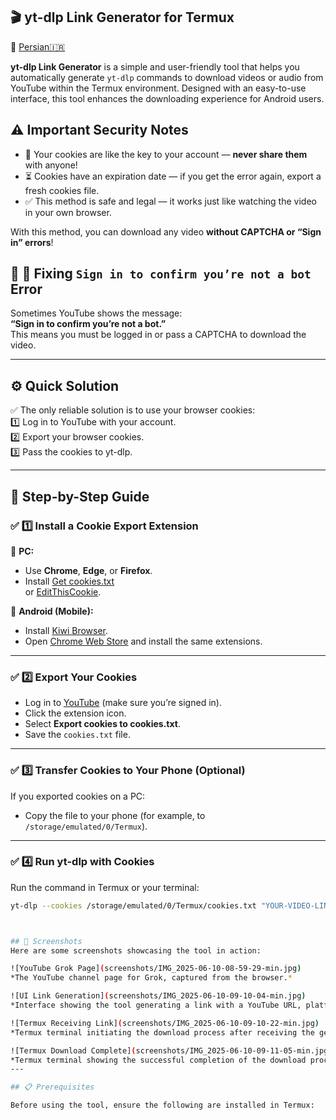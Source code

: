 ## 🎬 yt-dlp Link Generator for Termux

🔗 [Persian🇮🇷](README.fa.md)

**yt-dlp Link Generator** is a simple and user-friendly tool that helps you automatically generate `yt-dlp` commands to download videos or audio from YouTube within the Termux environment. Designed with an easy-to-use interface, this tool enhances the downloading experience for Android users.

## ⚠️ Important Security Notes

- 🔑 Your cookies are like the key to your account — **never share them** with anyone!
- ⏳ Cookies have an expiration date — if you get the error again, export a fresh cookies file.
- ✅ This method is safe and legal — it works just like watching the video in your own browser.

With this method, you can download any video **without CAPTCHA or “Sign in” errors**!



## 📌 🚩 Fixing `Sign in to confirm you’re not a bot` Error

Sometimes YouTube shows the message:  
**“Sign in to confirm you’re not a bot.”**  
This means you must be logged in or pass a CAPTCHA to download the video.

---

## ⚙️ Quick Solution

✅ The only reliable solution is to use your browser cookies:  
1️⃣ Log in to YouTube with your account.  
2️⃣ Export your browser cookies.  
3️⃣ Pass the cookies to yt-dlp.

---

## 🧩 Step-by-Step Guide

### ✅ 1️⃣ Install a Cookie Export Extension

🔹 **PC:**  
- Use **Chrome**, **Edge**, or **Firefox**.  
- Install [Get cookies.txt](https://chrome.google.com/webstore/detail/get-cookiestxt/hnimpnehoodheedghdeeijklkeaacjfo)  
  or [EditThisCookie](https://chrome.google.com/webstore/detail/editthiscookie/fngmhnnpilhplaeedifhccceomclgfbg).

🔹 **Android (Mobile):**  
- Install [Kiwi Browser](https://play.google.com/store/apps/details?id=com.kiwibrowser.browser).  
- Open [Chrome Web Store](https://chrome.google.com/webstore) and install the same extensions.

---

### ✅ 2️⃣ Export Your Cookies

- Log in to [YouTube](https://youtube.com) (make sure you’re signed in).
- Click the extension icon.
- Select **Export cookies to cookies.txt**.
- Save the `cookies.txt` file.

---

### ✅ 3️⃣ Transfer Cookies to Your Phone (Optional)

If you exported cookies on a PC:
- Copy the file to your phone (for example, to `/storage/emulated/0/Termux`).

---

### ✅ 4️⃣ Run yt-dlp with Cookies

Run the command in Termux or your terminal:
```bash
yt-dlp --cookies /storage/emulated/0/Termux/cookies.txt "YOUR-VIDEO-LINK" --merge-output-format mp4



## 📸 Screenshots
Here are some screenshots showcasing the tool in action:

![YouTube Grok Page](screenshots/IMG_2025-06-10-08-59-29-min.jpg)  
*The YouTube channel page for Grok, captured from the browser.*

![UI Link Generation](screenshots/IMG_2025-06-10-09-10-04-min.jpg)  
*Interface showing the tool generating a link with a YouTube URL, platform selection, and command options.*

![Termux Receiving Link](screenshots/IMG_2025-06-10-09-10-22-min.jpg)  
*Termux terminal initiating the download process after receiving the generated command.*

![Termux Download Complete](screenshots/IMG_2025-06-10-09-11-05-min.jpg)  
*Termux terminal showing the successful completion of the download process.*
---

## 📋 Prerequisites

Before using the tool, ensure the following are installed in Termux:
